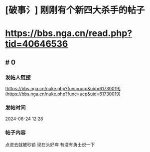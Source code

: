 # [破事氵] 刚刚有个新四大杀手的帖子
# https://bbs.nga.cn/read.php?tid=40646536

## \# 0
### 发帖人链接
[https://bbs.nga.cn/nuke.php?func=ucp&uid=61730019](https://bbs.nga.cn/nuke.php?func=ucp&uid=61730019)
### 发帖时间
2024-06-24 12:28
### 帖子内容
点进去就被秒锁 现在头好痒 有没有勇士说一下
